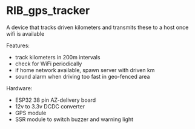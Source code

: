 # RIB_gps_tracker
A device that tracks driven kilometers and transmits these to a host once wifi is available

Features:
- track kilometers in 200m intervals
- check for WiFi periodically 
- if home network available, spawn server with driven km
- sound alarm when driving too fast in geo-fenced area

Hardware:
- ESP32 38 pin AZ-delivery board
- 12v to 3.3v DCDC converter
- GPS module
- SSR module to switch buzzer and warning light